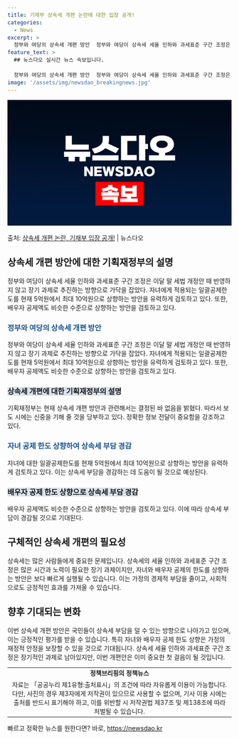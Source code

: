 ```yaml
---
title: 기재부 상속세 개편 논란에 대한 입장 공개!
categories:
  - News
excerpt: >
  정부와 여당의 상속세 개편 방안  정부와 여당이 상속세 세율 인하와 과세표준 구간 조정은 이달 말 세법 개정…
feature_text: >
  ## 뉴스다오 실시간 뉴스 속보입니다.

  정부와 여당의 상속세 개편 방안  정부와 여당이 상속세 세율 인하와 과세표준 구간 조정은 이달 말 세법 개정…
image: '/assets/img/newsdao_breakingnews.jpg'
---
```


![뉴스다오 속보](/assets/img/newsdao_breakingnews.jpg)

<p>출처: <a href="https://newsdao.kr/4629" rel="dofollow">상속세 개편 논란, 기재부 입장 공개!</a> | 뉴스다오</p>

<h2 data-ke-size="size26">상속세 개편 방안에 대한 기획재정부의 설명</h2>
<p data-ke-size="size16">정부와 여당이 상속세 세율 인하와 과세표준 구간 조정은 이달 말 세법 개정안 때 반영하지 않고 장기 과제로 추진하는 방향으로 가닥을 잡았다. 자녀에게 적용되는 일괄공제한도를 현재 5억원에서 최대 10억원으로 상향하는 방안을 유력하게 검토하고 있다. 또한, 배우자 공제액도 비슷한 수준으로 상향하는 방안을 검토하고 있다.</p>

<h3><b><span style="color: #1a5490;">정부와 여당의 상속세 개편 방안</span></b></h3>
<p data-ke-size="size16">정부와 여당이 상속세 세율 인하와 과세표준 구간 조정은 이달 말 세법 개정안 때 반영하지 않고 장기 과제로 추진하는 방향으로 가닥을 잡았다. 자녀에게 적용되는 일괄공제한도를 현재 5억원에서 최대 10억원으로 상향하는 방안을 유력하게 검토하고 있다. 또한, 배우자 공제액도 비슷한 수준으로 상향하는 방안을 검토하고 있다.</p>

<h3><b><span style="background-color: #21538527;">상속세 개편에 대한 기획재정부의 설명</span></b></h3>
<p data-ke-size="size16">기획재정부는 현재 상속세 개편 방안과 관련해서는 결정된 바 없음을 밝혔다. 따라서 보도 시에는 신중을 기해 줄 것을 당부하고 있다. 정확한 정보 전달이 중요함을 강조하고 있다.</p>

<h3><b><span style="color: #1a5490;">자녀 공제 한도 상향하여 상속세 부담 경감</span></b></h3>
<p data-ke-size="size16">자녀에 대한 일괄공제한도를 현재 5억원에서 최대 10억원으로 상향하는 방안을 유력하게 검토하고 있다. 이는 상속세 부담을 경감하는 데 도움이 될 것으로 예상된다.</p>

<h3><b><span style="background-color: #21538527;">배우자 공제 한도 상향으로 상속세 부담 경감</span></b></h3>
<p data-ke-size="size16">배우자 공제액도 비슷한 수준으로 상향하는 방안을 검토하고 있다. 이에 따라 상속세 부담이 경감될 것으로 기대된다.</p>

<h2 data-ke-size="size26">구체적인 상속세 개편의 필요성</h2>
<p data-ke-size="size16">상속세는 많은 사람들에게 중요한 문제입니다. 상속세의 세율 인하와 과세표준 구간 조정은 많은 시간과 노력이 필요한 장기 과제이지만, 자녀와 배우자 공제의 한도를 상향하는 방안은 보다 빠르게 실행될 수 있습니다. 이는 가정의 경제적 부담을 줄이고, 사회적으로도 긍정적인 효과를 가져올 수 있습니다.</p>

<h2 data-ke-size="size26">향후 기대되는 변화</h2>
<p data-ke-size="size16">이번 상속세 개편 방안은 국민들이 상속세 부담을 덜 수 있는 방향으로 나아가고 있으며, 이는 긍정적인 평가를 받을 수 있습니다. 특히 자녀와 배우자 공제 한도 상향은 가정의 재정적 안정을 보장할 수 있을 것으로 기대됩니다. 상속세 세율 인하와 과세표준 구간 조정은 장기적인 과제로 남아있지만, 이번 개편안은 이미 중요한 첫 걸음이 될 것입니다.</p>

<table>
  <tr>
    <td style="text-align: center; height: 17px;"><b>정책브리핑의 정책뉴스</b></td>
  </tr>
  <tr>
    <td style="text-align: center; height: 17px;">자료는 「공공누리 제1유형:출처표시」의 조건에 따라 자유롭게 이용이 가능합니다. 다만, 사진의 경우 제3자에게 저작권이 있으므로 사용할 수 없으며, 기사 이용 시에는 출처를 반드시 표기해야 하고, 이를 위반할 시 저작권법 제37조 및 제138조에 따라 처벌될 수 있습니다.</td>
  </tr>
</table> 

빠르고 정확한 뉴스를 원한다면? 바로, <a href="https://newsdao.kr" rel="dofollow">https://newsdao.kr</a>


    
